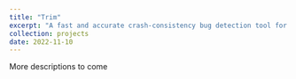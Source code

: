 ```yaml
---
title: "Trim"
excerpt: "A fast and accurate crash-consistency bug detection tool for persistent-memory applications <br/> <br/> <button type='button' class='btn btn-secondary'>Code</button> <button type='button' class='btn btn-secondary'>Paper</button>  <br/><img src='/images/trim_overview.jpg'>"
collection: projects
date: 2022-11-10
---
```



More descriptions to come


